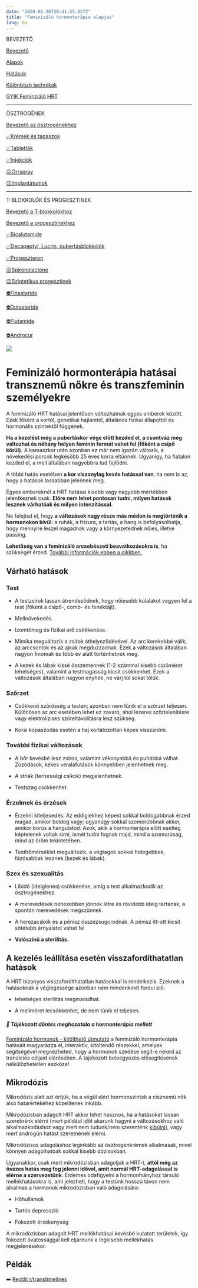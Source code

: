 ```yaml
---
date: "2020-01-26T20:41:55.827Z"
title: "Feminizáló hormonterápia alapjai"
lang: hu
---
```


<div class="floating-columns">

<div class="floating-bar">

BEVEZETŐ

[Bevezető](/#/entry?id=feminizalo-hormonterapia)

[Alapok](/#/entry?id=feminizalo-hormonterapia-alapok)

[Hatások](/#/entry?id=feminizalo-hormonterapia-hatasok)

[Különböző technikák](/#/entry?id=feminizalo-hormonterapia-technikak)

[GYIK Feminziáló HRT](/#/entry?id=feminizalo-hormonterapia-gyik)

<hr />

ÖSZTROGÉNEK

[Bevezető az ösztrogénekhez](/#/entry?id=osztrogenek)

[✅Krémek és tapaszok](/#/entry?id=kremek-tapaszok)

[✅Tabletták](/#/entry?id=feminizalo-tablettak)

[✅Injekciók](/#/entry?id=feminizalo-injekciok)

[😐Orrspray](/#/entry?id=orrspray)

[😐Implantátumok](/#/entry?id=implantatumok)

<hr />

T-BLOKKOLÓK ÉS PROGESZTINEK

[Bevezető a T-blokkolókhoz](/#/entry?id=t-blokkolok)

[Bevezető a progesztinekhez](/#/entry?id=progesztinek)

[✅Bicalutamide](/#/entry?id=bicalutamide)

[✅Decapeptyl, Lucrin, pubertásblokkolók](/#/entry?id=decapeptyl)

[✅Progeszteron](/#/entry?id=progeszteron)

[😐Spironolactone](/#/entry?id=spironolactone)

[😐Szintetikus progesztinek](/#/entry?id=szintetikus-progesztinek)

[⛔Finasteride](/#/entry?id=finasteride)

[⛔Dutasteride](/#/entry?id=dutasteride)

[⛔Flutamide](/#/entry?id=flutamide)

[⛔Androcur](/#/entry?id=androcur)

</div>

<div class="wiki-content">

<div class="header-image"><img src="assets/images/undraw_medical_care.svg" /></div>

# Feminizáló hormonterápia hatásai transznemű nőkre és transzfeminin személyekre

A feminizáló HRT hatásai jelentősen változhatnak egyes emberek között. Ezek főként a kortól, genetikai hajlamtól, általános fizikai állapottól és hormonális szintektől függenek.

**Ha a kezelést még a pubertáskor vége előtt kezded el, a csontváz még változhat és néhány helyen feminin formát vehet fel (főként a csípő körül).** A kamaszkor után azonban ez már nem igazán változik, a növekedési porcok legkésőbb 25 éves korra eltűnnek. Ugyanígy, ha fiatalon kezded el, a mell általában nagyobbra tud fejlődni.

A többi hatás esetében **a kor viszonylag kevés hatással van**, ha nem is az, hogy a hatások lassabban jelennek meg.

Egyes embereknél a HRT hatásai kisebb vagy nagyobb mértékben jelentkeznek csak. **Előre nem lehet pontosan tudni, milyen hatások lesznek várhatóak és milyen intenzitással.**

Ne felejtsd el, hogy **a változások nagy része más módon is megtörténik a hormonokon kívül**: a ruhák, a frizura, a tartás, a hang is befolyásolhatja, hogy mennyire leszel magadnak vagy a környezetednek nőies, illetve passing.

**Lehetőség van a feminizáló arcsebészeti beavatkozásokra is**, ha szükségét érzed. [További információk ebben a cikkben.](/#/entry?id=sosem-leszek-passing)


## Várható hatások

### Test

* A testzsírok lassan átrendeződnek, hogy nőiesebb külalakot vegyen fel a test (főként a csípő-, comb- és fenéktájt).

* Mellnövekedés.

* Izomtömeg és fizikai erő csökkenése.

* Mimika megváltozik a zsírok áthelyeződésével. Az arc kerekebbé válik, az arccsontok és az ajkak megduzzadnak. Ezek a változások általában nagyon finomak és több év alatt történhetnek meg.

* A kezek és lábak kissé összemennek (1-2 számmal kisebb cipőméret lehetséges), valamint a testmagasság kicsit csökkenhet. Ezek a változások általában nagyon enyhék, ne várj túl sokat tőlük.

### Szőrzet

* Csökkenő szőrösség a testen; azonban nem tűnik el a szőrzet teljesen. Különösen az arc esetében lehet ez zavaró, ahol lézeres szőrtelenítésre vagy elektrolízises szőreltávolításra lesz szükség.

* Korai kopaszodás esetén a haj korlátozottan képes visszanőni.

### További fizikai változások

* A bőr kevésbé lesz zsíros, valamint vékonyabbá és puhábbá válhat. Zúzódások, kékes véraláfutások könnyebben jelenhetnek meg.

* A striák (terhességi csíkok) megjelenhetnek.

* Testszag csökkenhet.

### Érzelmek és érzések

* Érzelmi kiteljesedés. Az eddigiekhez képest sokkal boldogabbnak érzed magad, amikor boldog vagy; ugyanúgy sokkal szomorúbbnak akkor, amikor borús a hangulatod. Azok, akik a hormonterápia előtt esetleg képtelenek voltak sírni, ismét tudni fognak majd, mind a szomorúság, mind az öröm tekintetében.

* Testhőmérséklet megváltozik, a végtagok sokkal hidegebbek, fázósabbak lesznek (kezek és lábak).

### Szex és szexualitás

* Libidó (ideiglenes) csökkenése, amíg a test alkalmazkodik az ösztrogénekhez.

* A merevedések nehezebben jönnek létre és rövidebb ideig tartanak, a spontán merevedések megszűnnek.

* A herezacskók és a pénisz összezsugorodnak. A pénisz itt-ott kicsit sötétebb árnyalatot vehet fel

* **Valószínû a sterilitás.**

## A kezelés leállítása esetén visszafordíthatatlan hatások

A HRT bizonyos visszafordíthatatlan hatásokkal is rendelkezik. Ezeknek a hatásoknak a véglegessége azonban nem mindenkinél fordul elő:

* lehetséges sterilitás megmaradhat.

* A mellméret lecsökkenhet, de nem tûnik el teljesen.

<div class="infobox podcast-episode">
<h5>💊 Tájékozott döntés meghozatala a hormonterápia mellett</h5>
	
[Feminizáló hormonok - kitölthető útmutató](/#/entry?id=brosura-hormonok-kitoltheto-utmutato) a feminizáló hormonterápia hatásait magyarázza el, interaktív, kitöltendő részekkel, amelyek segítségével megnézheted, hogy a hormonok szedése segít-e neked az tranzíciós céljaid elérésében. A tájékozott beleegyezés elősegítésének nélkülözhetetlen eszköze!

</div>

## Mikrodózis

Mikrodózis alatt azt értjük, ha a végül elért hormonszintek a cisznemû nők alsó határértékéhez közelítenek inkább.

Mikrodózisban adagolt HRT akkor lehet hasznos, ha a hatásokat lassan szeretnénk elérni (mert például időt akarunk hagyni a változásokhoz való alkalmazkodáshoz vagy mert nem tudunk/nem szerenténk [kibújni](/#/entry?id=kibujas)), vagy mert androgün hatást szeretnének elérni.

Mikrodózisos adagoláshoz leginkább az ösztrogénkrémek alkalmasak, mivel könnyen adagolhatóak sokkal kisebb dózisokban.

Ugyanakkor, csak mert mikrodózisban adagoljuk a HRT-t, **attól még az összes hatás meg fog jelenni idővel, amit normál HRT-adagolással is elérne a szervezetünk**. Érdemes odafigyelni a hormonhiányhoz társuló mellékhatásokra is, ami jelezheti, hogy a testünk hosszú távon nem alkalmas a hormonok mikrodózisban való adagolására:

* Hőhullámok

* Tartós depresszió

* Fokozott érzékenység

A mikrodózisban adagolt HRT mellékhatásai kevésbé kutatott területek, így fokozott óvatossággal kell eljárnunk a legkisebb mellékhatás megjelenésekor.

## Példák

➡️ [Reddit r/transtimelines](http://reddit.com/r/transtimelines)


</div>




